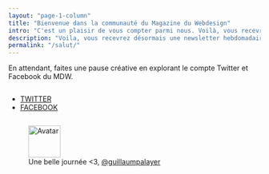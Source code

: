 ```yaml
---
layout: "page-1-column"
title: "Bienvenue dans la communauté du Magazine du Webdesign"
intro: "C'est un plaisir de vous compter parmi nous. Voilà, vous recevrez désormais une newsletter hebdomadaire à la hauteur de vos exigences. Nota bene : vous devez cliquer sur le lien de confirmation que je viens de vous envoyer pour valider votre adresse e-mail."
description: "Voila, vous recevrez désormais une newsletter hebdomadaire à la hauteur de vos exigences."
permalink: "/salut/"
---
```

<p class="text-center">En attendant, faites une pause créative en explorant le compte Twitter et Facebook du MDW.</p>
<div class="row">
  <div class="small-12 columns">
    <ul class="buttons-inline-list text-center">
      <li>
        <a class="article-partage-twitter" href="https://twitter.com/@MagDuWebdesign" title="Explorez le MDW sur Twitter" rel="nofollow" target="_blank">TWITTER</a>
      </li>
      <li>
        <a class="article-partage-facebook" href="https://www.facebook.com/MagazineDuWebdesign/" title="Explorez le MDW sur Facebook" rel="nofollow" target="_blank">FACEBOOK</a>
      </li>
    </ul>
  </div>
</div>

<figure class="text-center">
  <img class="rounded-img-d64 mod-avatar" src="{{ site.author.avatar | prepend:'https://s3-eu-west-1.amazonaws.com/mdw-images/large/' }}" alt="Avatar" width="64" height="64">
  <figcaption>Une belle journée <3, <a href="https://twitter.com/guillaumpalayer" title="Twitter @guillaumpalayer" target="_blank">@guillaumpalayer</a></figcaption>
</figure>
